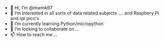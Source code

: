 - 👋 Hi, I’m @mwmk67
- 👀 I’m interested in all sorts of data related subjects .... and Raspbery Pi and rpi pico's
- 🌱 I’m currently learning Python/micropython
- 💞️ I’m looking to collaborate on ...
- 📫 How to reach me ...

<!---
mwmk67/mwmk67 is a ✨ special ✨ repository because its `README.md` (this file) appears on your GitHub profile.
You can click the Preview link to take a look at your changes.
--->
